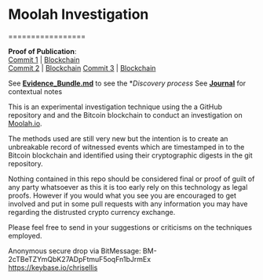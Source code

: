 # Moolah Investigation
=================

**Proof of Publication**:   
[Commit 1](http://www.cryptograffiti.info/?txnr=1250) | [Blockchain ](https://blockchain.info/tx/99f69853864d771c792695585b9cf2056069073113a22261f408cc6cb1f197a3)  
[Commit 2](http://www.cryptograffiti.info/?txnr=1255) | [Blockchain](https://blockchain.info/tx/d799a9b08e154baefa2f2f4aaa8840efeb2b0555c0cd9fc0b2d4678866454c10)
[Commit 3](http://www.cryptograffiti.info/?txnr=1256) | [Blockchain](https://blockchain.info/tx/2a6c72d5e6c8cda674ed0710268073735292a65b2adccfd5b87c3371d4cfe5b2)  

See **[Evidence_Bundle.md](https://github.com/MrChrisJ/20141019-Moolah-Investigation/blob/master/Evidence_Bundle.md)** to see the **Discovery process*
See **[Journal](https://github.com/MrChrisJ/20141019-Moolah-Investigation/tree/master/Journal)** for contextual notes

This is an experimental investigation technique using the a GitHub repository and and the Bitcoin blockchain to conduct an investigation on [Moolah.io](https://moolah.io/).  

The methods used are still very new but the intention is to create an unbreakable record of witnessed events which are timestamped in to the Bitcoin blockchain and identified using their cryptographic digests in the git repository.  

Nothing contained in this repo should be considered final or proof of guilt of any party whatsoever as this it is too early rely on this technology as legal proofs. However if you would what you see you are encouraged to get involved and put in some pull requests with any information you may have regarding the distrusted crypto currency exchange.  

Please feel free to send in your suggestions or criticisms on the techniques employed.  

Anonymous secure drop via BitMessage: BM-2cTBeTZYmQbK27ADpFtmuF5oqFn1bJrmEx   
https://keybase.io/chrisellis




